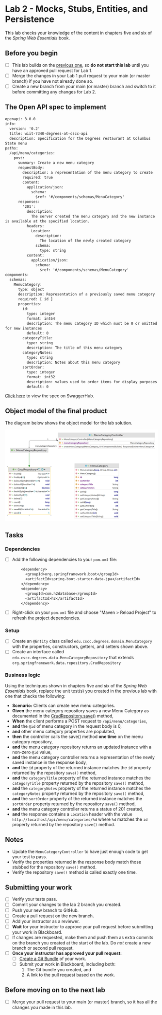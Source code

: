 # Lab 2 - Mocks, Stubs, Entities, and Persistence

This lab checks your knowledge of the content in chapters five and six of the *Spring Web Essentials* book.

## Before you begin

- [ ] This lab builds on the [previous one](../lab-1/README.md), so __do not start this lab__ until you have an approved pull request for Lab 1.
- [ ] Merge the changes in your Lab 1 pull request to your main (or master branch) if you have not already done so.
- [ ] Create a new branch from your main (or master) branch and switch to it before committing any changes for Lab 2.

## The Open API spec to implement

```
openapi: 3.0.0
info:
  version: '0.2'
  title: wiit-7340-degrees-at-cscc-api
  description: Specification for the Degrees restaurant at Columbus State menu
paths:
  /api/menu/categories:
    post:
      summary: Create a new menu category
      requestBody:
        description: a representation of the menu category to create
        required: true
        content:
          application/json:
            schema:
              $ref: '#/components/schemas/MenuCategory'
      responses:
        '201':
          description:
            The server created the menu category and the new instance is available at the specified location.
          headers:
            Location:
              description:
                The location of the newly created category
              schema:
                type: string
          content:
            application/json:
              schema:
                $ref: '#/components/schemas/MenuCategory'
components:
  schemas:
    MenuCategory:
      type: object
      description: Representation of a previously saved menu category
      required: [ id ]
      properties:
        id:
          type: integer
          format: int64
          description: The menu category ID which must be 0 or omitted for new instances
          default: 0
        categoryTitle:
          type: string
          description: The title of this menu category
        categoryNotes:
          type: string
          description: Notes about this menu category
        sortOrder:
          type: integer
          format: int32
          description: values used to order items for display purposes
          default: 0

```

[Click here](https://app.swaggerhub.com/apis/DataDaddy/wiit-7340_degrees_at_cscc_api/0.2) to view the spec on SwaggerHub.

## Object model of the final product

The diagram below shows the object model for the lab solution.

![Object model for completed Lab 2 assignment](./images/ObjectModel.png)

## Tasks

### Dependencies

- [ ] Add the following dependencies to your `pom.xml` file:
  ```
      <dependency>
        <groupId>org.springframework.boot</groupId>
        <artifactId>spring-boot-starter-data-jpa</artifactId>
      </dependency>
      <dependency>
        <groupId>com.h2database</groupId>
        <artifactId>h2</artifactId>
      </dependency>
  ```
- [ ] Right-click on your `pom.xml` file and choose "Maven > Reload Project" to refresh the project dependencies.

### Setup

- [ ] Create an `@Entity` class called `edu.cscc.degrees.domain.MenuCategory` with the properties, constructors, getters, and setters shown above.
- [ ] Create an interface called `edu.cscc.degrees.data.MenuCategoryRepository` that extends `org.springframework.data.repository.CrudRepository`

### Business logic

Using the techniques shown in chapters five and six of the *Spring Web Essentials* book, replace the unit test(s) you created in the previous lab with one that checks the following:

* __Scenario:__ Clients can create new menu categories.
* __Given__ the menu category repository saves a new Menu Category as documented in the 
[CrudRepository.save()](https://docs.spring.io/spring-data/commons/docs/current/api/org/springframework/data/repository/CrudRepository.html#save-S-) method,
* __When__ the client performs a POST request to `/api/menu/categories`,
* __and__ the `@id` of menu category in the request body is 0,
* __and__ other menu category properties are populated,
* __then__ the controller calls the save() method __one time__ on the menu category repository,
* __and__ the menu category repository returns an updated instance with a non-zero `@id` value,
* __and__ the menu category controller returns a representation of the newly saved instance in the response body,
* __and__ the `id` property of the returned instance matches the `id` property returned by the repository `save()` method,
* __and__ the `categoryTitle` property of the returned instance matches the `categoryTitle` property returned by the repository `save()` method,
* __and__ the `categoryNotes` property of the returned instance matches the `categoryNotes` property returned by the repository `save()` method,
* __and__ the `sortOrder` property of the returned instance matches the `sortOrder` property returned by the repository `save()` method,
* __and__ the menu category controller returns a status of 201 created,
* __and__ the response contains a `Location` header with the value `http://localhost/api/menu/categories/%d` where `%d` matches the `id` property returned by the repository `save()` method.

## Notes
* Update the `MenuCategoryController` to have just enough code to get your test to pass.
* Verify the properties returned in the response body match those stubbed for the repository `save()` method.
* Verify the repository `save()` method is called exactly one time.

## Submitting your work

- [ ] Verify your tests pass.
- [ ] Commit your changes to the lab 2 branch you created.
- [ ] Push your new branch to GitHub.
- [ ] Create a pull request on the new branch.
- [ ] Add your instructor as a reviewer.
- [ ] __Wait__ for your instructor to approve your pull request before submitting your work in Blackboard.
- [ ] If changes are requested, make them and push them as extra commits on the branch you created at the start of the lab. Do *not* create a new branch or second pull request.
- [ ] __Once your instructor has approved your pull request:__
  - [ ] [Create a Git Bundle](https://git-scm.com/docs/git-bundle) of your work.
  - [ ] Submit your work in Blackboard, including both:
    1. The Git bundle you created, and 
    2. A link to the pull request based on the work.

## Before moving on to the next lab

- [ ] Merge your pull request to your main (or master) branch, so it has all the changes you made in this lab.
